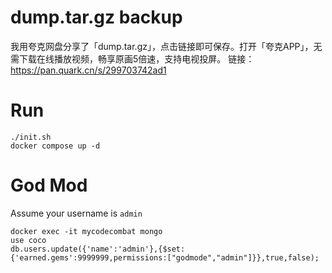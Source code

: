 # dump.tar.gz backup
我用夸克网盘分享了「dump.tar.gz」，点击链接即可保存。打开「夸克APP」，无需下载在线播放视频，畅享原画5倍速，支持电视投屏。
链接：https://pan.quark.cn/s/299703742ad1

# Run
```shell
./init.sh
docker compose up -d
```

# God Mod
Assume your username is `admin`
```shell
docker exec -it mycodecombat mongo
use coco
db.users.update({'name':'admin'},{$set:{'earned.gems':9999999,permissions:["godmode","admin"]}},true,false);
```
